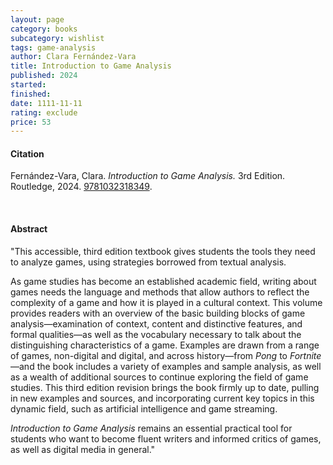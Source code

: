 ```yaml
---
layout: page
category: books
subcategory: wishlist
tags: game-analysis
author: Clara Fernández-Vara
title: Introduction to Game Analysis
published: 2024
started:
finished:
date: 1111-11-11
rating: exclude
price: 53
---
```


#### Citation

Fernández-Vara, Clara. *Introduction to Game Analysis.* 3rd Edition. Routledge, 2024. [9781032318349](https://www.routledge.com/Introduction-to-Game-Analysis/Fernandez-Vara/p/book/9781032318349).

<br>

#### Abstract

"This accessible, third edition textbook gives students the tools they need to analyze games, using strategies borrowed from textual analysis.

As game studies has become an established academic field, writing about games needs the language and methods that allow authors to reflect the complexity of a game and how it is played in a cultural context. This volume provides readers with an overview of the basic building blocks of game analysis—examination of context, content and distinctive features, and formal qualities—as well as the vocabulary necessary to talk about the distinguishing characteristics of a game. Examples are drawn from a range of games, non-digital and digital, and across history—from *Pong* to *Fortnite*—and the book includes a variety of examples and sample analysis, as well as a wealth of additional sources to continue exploring the field of game studies. This third edition revision brings the book firmly up to date, pulling in new examples and sources, and incorporating current key topics in this dynamic field, such as artificial intelligence and game streaming.

*Introduction to Game Analysis* remains an essential practical tool for students who want to become fluent writers and informed critics of games, as well as digital media in general."
